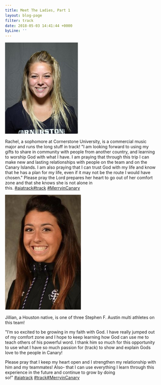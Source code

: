 ```yaml
---
title: Meet The Ladies, Part 1
layout: blog-page
filter: track
date: 2018-05-03 14:41:44 +0000
byLine: ''
---
```

![](/uploads/2018/05/02/Rachel_Gohn.jpg.jpeg)

Rachel, a sophomore at Cornerstone University, is a commercial music major and runs the long stuff in track! "I am looking forward to using my gifts to share in community with people from another country, and learning to worship God with what I have. I am praying that through this trip I can make new and lasting relationships with people on the team and on the Canary Islands. I am also praying that I can trust God with my life and know that he has a plan for my life, even if it may not be the route I would have chosen." Please pray the Lord prepares her heart to go out of her comfort zone and that she knows she is not alone in this. [#aiatrack](https://www.facebook.com/hashtag/aiatrack?source=feed_text)[#track](https://www.facebook.com/hashtag/track?source=feed_text) [#MerryinCanary](https://www.facebook.com/hashtag/merryincanary?source=feed_text)  

![](/uploads/2018/05/03/Jillian.jpg)

Jillian, a Houston native, is one of three Stephen F. Austin multi athletes on this team!

"I’m so excited to be growing in my faith with God. I have really jumped out of my comfort zone and I hope to keep learning how God can use me to teach others of his powerful word. I thank him so much for this opportunity to use what I have so much passion for (track) to show and explain Gods love to the people in Canary!

Please pray that I keep my heart open and I strengthen my relationship with him and my teammates! Also- that I can use everything I learn through this experience in the future and continue to grow by doing so!" [#aiatrack](https://www.facebook.com/hashtag/aiatrack?source=feed_text) [#track](https://www.facebook.com/hashtag/track?source=feed_text)[#MerryinCanary](https://www.facebook.com/hashtag/merryincanary?source=feed_text)